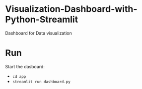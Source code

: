 # Visualization-Dashboard-with-Python-Streamlit

Dashboard for Data visualization 




# Run
Start the dasboard:

- `cd app`
- `streamlit run dashboard.py`

